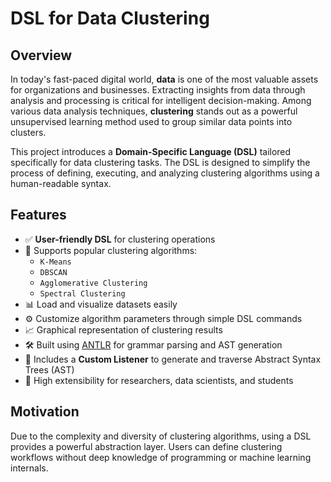 # DSL for Data Clustering

## Overview

In today's fast-paced digital world, **data** is one of the most valuable assets for organizations and businesses. Extracting insights from data through analysis and processing is critical for intelligent decision-making. Among various data analysis techniques, **clustering** stands out as a powerful unsupervised learning method used to group similar data points into clusters.

This project introduces a **Domain-Specific Language (DSL)** tailored specifically for data clustering tasks. The DSL is designed to simplify the process of defining, executing, and analyzing clustering algorithms using a human-readable syntax.


## Features

- ✅ **User-friendly DSL** for clustering operations  
- 🧠 Supports popular clustering algorithms:
  - `K-Means`
  - `DBSCAN`
  - `Agglomerative Clustering`
  - `Spectral Clustering`
- 📊 Load and visualize datasets easily
- ⚙️ Customize algorithm parameters through simple DSL commands
- 📈 Graphical representation of clustering results
- 🛠️ Built using [ANTLR](https://www.antlr.org/) for grammar parsing and AST generation
- 🧩 Includes a **Custom Listener** to generate and traverse Abstract Syntax Trees (AST)
- 🚀 High extensibility for researchers, data scientists, and students


## Motivation

Due to the complexity and diversity of clustering algorithms, using a DSL provides a powerful abstraction layer. Users can define clustering workflows without deep knowledge of programming or machine learning internals.
